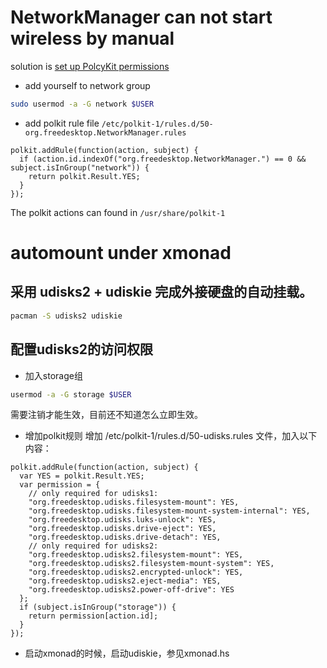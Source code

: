 

# NetworkManager can not start wireless by manual

solution is [set up PolcyKit permissions](https://wiki.archlinux.org/index.php/NetworkManager#Set_up_PolicyKit_permissions)

* add yourself to network group
```bash
sudo usermod -a -G network $USER
```
* add polkit rule file `/etc/polkit-1/rules.d/50-org.freedesktop.NetworkManager.rules`
```
polkit.addRule(function(action, subject) {
  if (action.id.indexOf("org.freedesktop.NetworkManager.") == 0 && subject.isInGroup("network")) {
    return polkit.Result.YES;
  }
});
```
The polkit actions can found in `/usr/share/polkit-1`

# automount under xmonad
## 采用 udisks2 + udiskie 完成外接硬盘的自动挂载。
```bash
pacman -S udisks2 udiskie
```
## 配置udisks2的访问权限
* 加入storage组
```bash
usermod -a -G storage $USER
```
需要注销才能生效，目前还不知道怎么立即生效。

* 增加polkit规则
增加 /etc/polkit-1/rules.d/50-udisks.rules 文件，加入以下内容：
```
polkit.addRule(function(action, subject) {
  var YES = polkit.Result.YES;
  var permission = {
    // only required for udisks1:
    "org.freedesktop.udisks.filesystem-mount": YES,
    "org.freedesktop.udisks.filesystem-mount-system-internal": YES,
    "org.freedesktop.udisks.luks-unlock": YES,
    "org.freedesktop.udisks.drive-eject": YES,
    "org.freedesktop.udisks.drive-detach": YES,
    // only required for udisks2:
    "org.freedesktop.udisks2.filesystem-mount": YES,
    "org.freedesktop.udisks2.filesystem-mount-system": YES,
    "org.freedesktop.udisks2.encrypted-unlock": YES,
    "org.freedesktop.udisks2.eject-media": YES,
    "org.freedesktop.udisks2.power-off-drive": YES
  };
  if (subject.isInGroup("storage")) {
    return permission[action.id];
  }
});
```
* 启动xmonad的时候，启动udiskie，参见xmonad.hs
